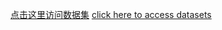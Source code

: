 [点击这里访问数据集](https://pan.baidu.com/s/1_nJilpTfKpXebguZVpj4Bw?pwd=tyrv)
[click here to access datasets](https://pan.baidu.com/s/1_nJilpTfKpXebguZVpj4Bw?pwd=tyrv)